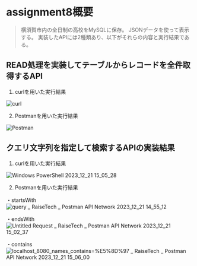 # assignment8概要

> 横須賀市内の全日制の高校をMySQLに保存。
> JSONデータを使って表示する。
> 実装したAPIには2種類あり、以下がそれらの内容と実行結果である。


## READ処理を実装してテーブルからレコードを全件取得するAPI

1. curlを用いた実行結果

![curl](https://github.com/silvernyanko/assignment8/assets/145736051/9ad84cd6-e181-4ad3-91ea-756d48b252dd)


2. Postmanを用いた実行結果

![Postman](https://github.com/silvernyanko/assignment8/assets/145736051/f1d44cbf-fc7d-4f63-b9ad-c6e587dbcf9c)



## クエリ文字列を指定して検索するAPIの実装結果

1. curlを用いた実行結果

![Windows PowerShell 2023_12_21 15_05_28](https://github.com/silvernyanko/assignment8/assets/145736051/0f386ad1-c52b-4c55-93b8-370097dce6dc)



2. Postmanを用いた実行結果

・startsWith
![query _ RaiseTech _ Postman API Network 2023_12_21 14_55_12](https://github.com/silvernyanko/assignment8/assets/145736051/01dae3ab-09d2-4553-8d7c-f0717330c9c6)

・endsWith
![Untitled Request _ RaiseTech _ Postman API Network 2023_12_21 15_02_37](https://github.com/silvernyanko/assignment8/assets/145736051/3d5bac37-6e6e-42cf-bd9f-709ed259588b)

・contains
![localhost_8080_names_contains=%E5%8D%97 _ RaiseTech _ Postman API Network 2023_12_21 15_06_00](https://github.com/silvernyanko/assignment8/assets/145736051/10244c35-5130-4baa-aae0-4f055fd073c6)
